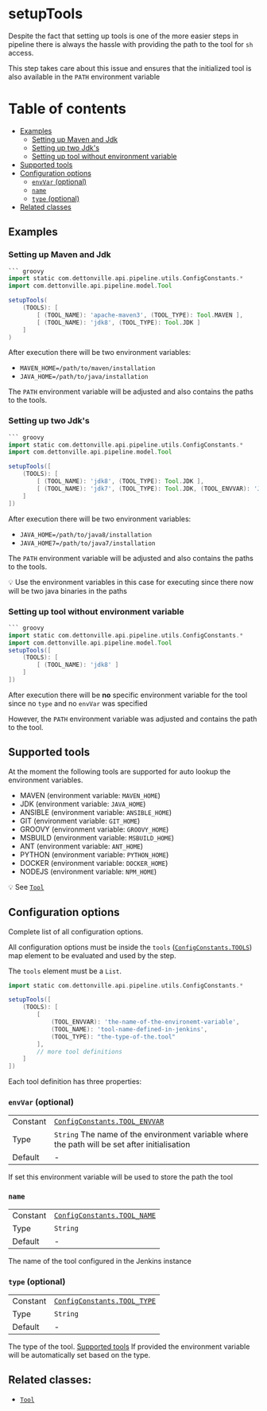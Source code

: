 # setupTools

Despite the fact that setting up tools is one of the more easier steps
in pipeline there is always the hassle with providing the path to the
tool for `sh` access.

This step takes care about this issue and ensures that the initialized
tool is also available in the `PATH` environment variable

# Table of contents
* [Examples](#examples)
  * [Setting up Maven and Jdk](#setting-up-maven-and-jdk)
  * [Setting up two Jdk's](#setting-up-two-jdks)
  * [Setting up tool without environment variable](#setting-up-tool-without-environment-variable)
* [Supported tools](#supported-tools)
* [Configuration options](#configuration-options)
    * [`envVar` (optional)](#envvar-optional)
    * [`name`](#name)
    * [`type` (optional)](#type-optional)
* [Related classes](#related-classes)

## Examples

### Setting up Maven and Jdk

``` groovy
``` groovy
import static com.dettonville.api.pipeline.utils.ConfigConstants.*
import com.dettonville.api.pipeline.model.Tool

setupTools(
    (TOOLS): [
        [ (TOOL_NAME): 'apache-maven3', (TOOL_TYPE): Tool.MAVEN ],
        [ (TOOL_NAME): 'jdk8', (TOOL_TYPE): Tool.JDK ]
    ]
)
```

After execution there will be two environment variables:
* `MAVEN_HOME=/path/to/maven/installation`
* `JAVA_HOME=/path/to/java/installation`

The `PATH` environment variable will be adjusted and also contains the
paths to the tools.

### Setting up two Jdk's

``` groovy
``` groovy
import static com.dettonville.api.pipeline.utils.ConfigConstants.*
import com.dettonville.api.pipeline.model.Tool

setupTools([
    (TOOLS): [
        [ (TOOL_NAME): 'jdk8', (TOOL_TYPE): Tool.JDK ],
        [ (TOOL_NAME): 'jdk7', (TOOL_TYPE): Tool.JDK, (TOOL_ENVVAR): 'JAVA_HOME7' ]
    ]
])
```

After execution there will be two environment variables:
* `JAVA_HOME=/path/to/java8/installation`
* `JAVA_HOME7=/path/to/java7/installation`

The `PATH` environment variable will be adjusted and also contains the
paths to the tools.

:bulb: Use the environment variables in this case for executing since
there now will be two java binaries in the paths

### Setting up tool without environment variable

``` groovy
``` groovy
import static com.dettonville.api.pipeline.utils.ConfigConstants.*
import com.dettonville.api.pipeline.model.Tool
setupTools([
    (TOOLS): [
        [ (TOOL_NAME): 'jdk8' ]     
    ]
])
```

After execution there will be **no** specific environment variable for
the tool since no `type` and no `envVar` was specified

However, the `PATH` environment variable was adjusted and contains the
path to the tool.

## Supported tools

At the moment the following tools are supported for auto lookup the
environment variables.

* MAVEN (environment variable: `MAVEN_HOME`)
* JDK (environment variable: `JAVA_HOME`)
* ANSIBLE (environment variable: `ANSIBLE_HOME`)
* GIT (environment variable: `GIT_HOME`)
* GROOVY (environment variable: `GROOVY_HOME`)
* MSBUILD (environment variable: `MSBUILD_HOME`)
* ANT (environment variable: `ANT_HOME`)
* PYTHON (environment variable: `PYTHON_HOME`)
* DOCKER (environment variable: `DOCKER_HOME`)
* NODEJS (environment variable: `NPM_HOME`)

:bulb: See
[`Tool`](../src/com/dettonville/dcapi/pipeline/model/Tool.groovy)

## Configuration options

Complete list of all configuration options.

All configuration options must be inside the `tools` ([`ConfigConstants.TOOLS`](../src/com/dettonville/dcapi/pipeline/utils/ConfigConstants.groovy)) map element to be
evaluated and used by the step.

The `tools` element must be a `List`.
```groovy
import static com.dettonville.api.pipeline.utils.ConfigConstants.*

setupTools([
    (TOOLS): [
        [ 
            (TOOL_ENVVAR): 'the-name-of-the-environemt-variable',
            (TOOL_NAME): 'tool-name-defined-in-jenkins', 
            (TOOL_TYPE): "the-type-of-the.tool" 
        ],
        // more tool definitions
    ]
])
```

Each tool definition has three properties:

### `envVar` (optional)
|||
|---|---|
|Constant|[`ConfigConstants.TOOL_ENVVAR`](../src/com/dettonville/dcapi/pipeline/utils/ConfigConstants.groovy)|
|Type|`String` The name of the environment variable where the path will be set after initialisation|
|Default|-|

If set this environment variable will be used to store the path the tool

### `name`
|||
|---|---|
|Constant|[`ConfigConstants.TOOL_NAME`](../src/com/dettonville/dcapi/pipeline/utils/ConfigConstants.groovy)|
|Type|`String`|
|Default|-|

The name of the tool configured in the Jenkins instance

### `type` (optional)
|||
|---|---|
|Constant|[`ConfigConstants.TOOL_TYPE`](../src/com/dettonville/dcapi/pipeline/utils/ConfigConstants.groovy)|
|Type|`String`|
|Default|-|

The type of the tool. [Supported tools](#supported-tools)
If provided the environment variable will be automatically set based on the type.

## Related classes:
* [`Tool`](../src/com/dettonville/dcapi/pipeline/model/Tool.groovy)

